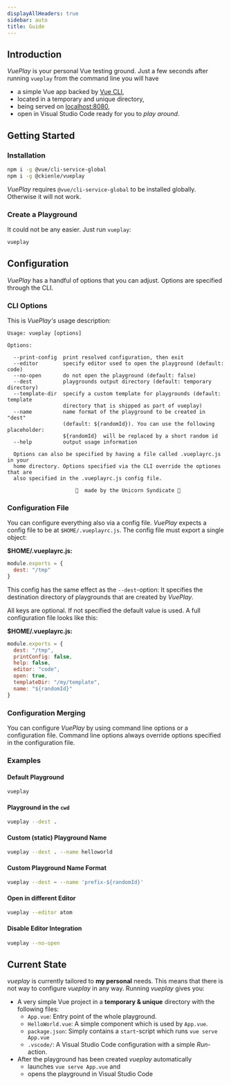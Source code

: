 ```yaml
---
displayAllHeaders: true
sidebar: auto
title: Guide
---
```

## Introduction

*VuePlay* is your personal Vue testing ground. Just a few seconds after running `vueplay` from the command line you will have

- a simple Vue app backed by [Vue CLI](https://cli.vuejs.org/),
- located in a temporary and unique directory,
- being served on [localhost:8080](http://localhost:8080),
- open in Visual Studio Code ready for you to *play around*.

## Getting Started
### Installation

```sh
npm i -g @vue/cli-service-global
npm i -g @ckienle/vueplay
```

*VuePlay* requires `@vue/cli-service-global` to be installed globally. Otherwise it will not work.


### Create a Playground

It could not be any easier. Just run `vueplay`:

```sh
vueplay
```

## Configuration

*VuePlay* has a handful of options that you can adjust. Options are specified through the CLI.

### CLI Options
This is *VuePlay's* usage description:

```
Usage: vueplay [options]

Options:

  --print-config  print resolved configuration, then exit
  --editor        specify editor used to open the playground (default: code)
  --no-open       do not open the playground (default: false)
  --dest          playgrounds output directory (default: temporary directory)
  --template-dir  specify a custom template for playgrounds (default: template
                  directory that is shipped as part of vueplay)
  --name          name format of the playground to be created in "dest"
                  (default: ${randomId}). You can use the following placeholder:
                  ${randomId}  will be replaced by a short random id
  --help          output usage information

  Options can also be specified by having a file called .vueplayrc.js in your
  home directory. Options specified via the CLI override the optiones that are
  also specified in the .vueplayrc.js config file.

                      🦄  made by the Unicorn Syndicate 🦄
```

### Configuration File

You can configure everything also via a config file. *VuePlay* expects a config file to be at `$HOME/.vueplayrc.js`. The config file must export a single object:

**$HOME/.vueplayrc.js:**
```js
module.exports = {
  dest: "/tmp"
}
```

This config has the same effect as the `--dest`-option: It specifies the destination directory of playgrounds that are created by *VuePlay*.

All keys are optional. If not specified the default value is used. A full configuration file looks like this:

**$HOME/.vueplayrc.js:**
```js
module.exports = {
  dest: "/tmp",
  printConfig: false,
  help: false,
  editor: "code",
  open: true,
  templateDir: "/my/template",
  name: "${randomId}"
}
```

### Configuration Merging

You can configure *VuePlay* by using command line options or a configuration file. Command line options always override options specified in the configuration file.

### Examples

#### Default Playground

```sh
vueplay
```

#### Playground in the `cwd`

```sh
vueplay --dest .
```

#### Custom (static) Playground Name

```sh
vueplay --dest . --name helloworld
```

#### Custom Playground Name Format
```sh
vueplay --dest ~ --name 'prefix-${randomId}'
```

#### Open in different Editor
```sh
vueplay --editor atom
```

#### Disable Editor Integration
```sh
vueplay --no-open
```
## Current State


*vueplay* is currently tailored to **my personal** needs. This means that there is not way to configure *vueplay* in any way. Running *vueplay* gives you:

- A very simple Vue project in a **temporary & unique** directory with the following files:
  - `App.vue`: Entry point of the whole playground.
  - `HelloWorld.vue`: A simple component which is used by `App.vue`.
  - `package.json`: Simply contains a `start`-script which runs `vue serve App.vue`
  - `.vscode/`: A Visual Studio Code configuration with a simple *Run*-action.
- After the playground has been created *vueplay* automatically
  - launches `vue serve App.vue` and
  - opens the playground in Visual Studio Code
